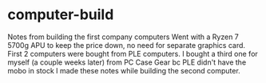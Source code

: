 # computer-build
Notes from building the first company computers
Went with a Ryzen 7 5700g APU to keep the price down, no need for separate graphics card.
First 2 computers were bought from PLE computers. I bought a third one for myself (a couple weeks later) from PC Case Gear bc PLE didn't have the mobo in stock
I made these notes while building the second computer.
